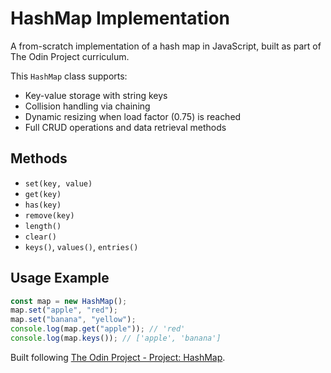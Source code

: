 # HashMap Implementation

A from-scratch implementation of a hash map in JavaScript, built as part of The Odin Project curriculum.

This `HashMap` class supports:

- Key-value storage with string keys
- Collision handling via chaining
- Dynamic resizing when load factor (0.75) is reached
- Full CRUD operations and data retrieval methods

## Methods

- `set(key, value)`
- `get(key)`
- `has(key)`
- `remove(key)`
- `length()`
- `clear()`
- `keys()`, `values()`, `entries()`

## Usage Example

```js
const map = new HashMap();
map.set("apple", "red");
map.set("banana", "yellow");
console.log(map.get("apple")); // 'red'
console.log(map.keys()); // ['apple', 'banana']
```

Built following [The Odin Project - Project: HashMap](https://www.theodinproject.com/lessons/javascript-hashmap).
